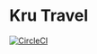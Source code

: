 # Kru Travel

[![CircleCI](https://circleci.com/gh/jace-ys/kru-travel.svg?style=svg&circle-token=86078b9731d4274ee92fb405f89a2fa3e4cf6bc5)](https://circleci.com/gh/jace-ys/kru-travel)
